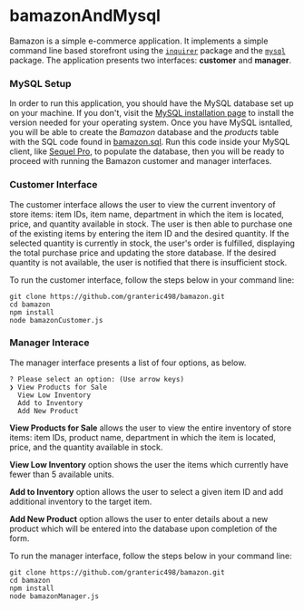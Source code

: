 # bamazonAndMysql

Bamazon is a simple e-commerce application. It implements a simple command line based storefront using the [`inquirer`](https://www.npmjs.com/package/inquirer) package and the [`mysql`](https://www.npmjs.com/package/mysql) package. The application presents two interfaces: **customer** and **manager**.

### MySQL Setup

In order to run this application, you should have the MySQL database set up on your machine. If you don't, visit the [MySQL installation page](https://dev.mysql.com/doc/refman/5.6/en/installing.html) to install the version needed for your operating system. Once you have MySQL isntalled, you will be able to create the *Bamazon* database and the *products* table with the SQL code found in [bamazon.sql](bamazon.sql). Run this code inside your MySQL client, like [Sequel Pro](https://www.sequelpro.com/), to populate the database, then you will be ready to proceed with running the Bamazon customer and manager interfaces.

### Customer Interface

The customer interface allows the user to view the current inventory of store items: item IDs, item name, department in which the item is located, price, and quantity available in stock. The user is then able to purchase one of the existing items by entering the item ID and the desired quantity. If the selected quantity is currently in stock, the user's order is fulfilled, displaying the total purchase price and updating the store database. If the desired quantity is not available, the user is notified that there is insufficient stock.

To run the customer interface, follow the steps below in your command line:

	git clone https://github.com/granteric498/bamazon.git
	cd bamazon
	npm install
	node bamazonCustomer.js

### Manager Interace

The manager interface presents a list of four options, as below. 

	? Please select an option: (Use arrow keys)
	❯ View Products for Sale 
	  View Low Inventory 
	  Add to Inventory 
	  Add New Product
	  
**View Products for Sale** allows the user to view the entire inventory of store items: item IDs, product name, department in which the item is located, price, and the quantity available in stock. 

**View Low Inventory** option shows the user the items which currently have fewer than 5 available units.

**Add to Inventory** option allows the user to select a given item ID and add additional inventory to the target item.

**Add New Product** option allows the user to enter details about a new product which will be entered into the database upon completion of the form.

To run the manager interface, follow the steps below in your command line:

	git clone https://github.com/granteric498/bamazon.git
	cd bamazon
	npm install
	node bamazonManager.js
